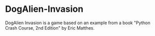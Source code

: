 # DogAlien-Invasion
DogAlien Invasion is a game based on an example from a book "Python Crash Course, 2nd Edition" by Eric Matthes.
